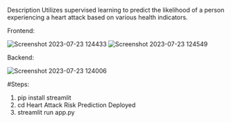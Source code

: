 Description
Utilizes supervised learning to predict the likelihood of a person experiencing a heart attack based on various health indicators.

Frontend:

![Screenshot 2023-07-23 124433](https://github.com/smty2018/Dev-Geeks/assets/74114936/64742c8b-8734-4843-8e65-f29f274d46ef)
![Screenshot 2023-07-23 124549](https://github.com/smty2018/Dev-Geeks/assets/74114936/754698cb-2ac4-454d-b740-a1a07de91a26)

Backend:

![Screenshot 2023-07-23 124006](https://github.com/smty2018/Dev-Geeks/assets/74114936/638c612d-fe29-40b1-95bd-7b78b5174a04)

#Steps:

1. pip install streamlit
2. cd Heart Attack Risk Prediction Deployed
3. streamlit run app.py

